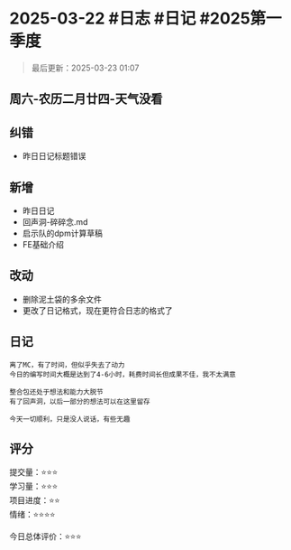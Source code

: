 # 2025-03-22 #日志 #日记 #2025第一季度

>最后更新：2025-03-23 01:07

## 周六-农历二月廿四-天气没看

## 纠错

- 昨日日记标题错误

## 新增

- 昨日日记
- 回声洞-碎碎念.md
- 启示队的dpm计算草稿
- FE基础介绍

## 改动

- 删除泥土袋的多余文件
- 更改了日记格式，现在更符合日志的格式了

## 日记

```text
离了MC，有了时间，但似乎失去了动力
今日的编写时间大概是达到了4-6小时，耗费时间长但成果不佳，我不太满意

整合包还处于想法和能力大脱节
有了回声洞，以后一部分的想法可以在这里留存

今天一切顺利，只是没人说话，有些无趣
```

## 评分

提交量：⭐⭐⭐  
学习量：⭐⭐⭐  
项目进度：⭐⭐  
情绪：⭐⭐⭐⭐  

今日总体评价：⭐⭐⭐
